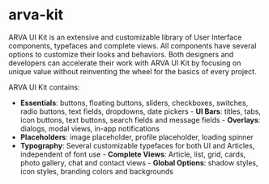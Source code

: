 # arva-kit

ARVA UI Kit is an extensive and customizable library of User Interface components, typefaces and complete views. All components have several options to customize their looks and behaviors. Both designers and developers can accelerate their work with ARVA UI Kit by focusing on unique value without reinventing the wheel for the basics of every project.

ARVA UI Kit contains: 
- **Essentials**: buttons, floating buttons, sliders, checkboxes, switches, radio buttons, text fields, dropdowns, date pickers
- **UI Bars**: titles, tabs, icon buttons, text buttons, search fields and message fields
- **Overlays**: dialogs, modal views, in-app notifications
- **Placeholders**: image placeholder, profile placeholder, loading spinner
- **Typography**: Several customizable typefaces for both UI and Articles, independent of font use
- **Complete Views**: Article, list, grid, cards, photo gallery, chat and contact views
- **Global Options**: shadow styles, icon styles, branding colors and backgrounds
